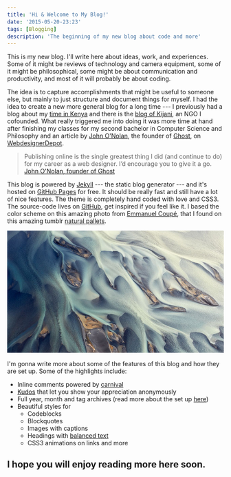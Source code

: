 ```yaml
---
title: 'Hi & Welcome to My Blog!'
date: '2015-05-20-23:23'
tags: [Blogging]
description: 'The beginning of my new blog about code and more'
---
```


This is my new blog. I'll write here about ideas, work, and experiences. Some of it might be reviews of technology and camera equipment, some of it might be philosophical, some might be about communication and productivity, and most of it will probably be about coding.

The idea is to capture accomplishments that might be useful to someone else, but mainly to just structure and document things for myself. I had the idea to create a new more general blog for a long time --- I previously had a blog about my [time in Kenya](http://www.tobiaslohse.com/kenya/blog/) and there is the [blog of Kijani](http://blog.kijani.co), an NGO I cofounded. What really triggered me into doing it was more time at hand after finishing my classes for my second bachelor in Computer Science and Philosophy and an article by [John O'Nolan](http://john.onolan.org/), the founder of [Ghost](https://ghost.org/), on [WebdesignerDepot](http://www.webdesignerdepot.com/2015/04/how-to-grow-a-successful-design-career-by-blogging/).

> Publishing online is the single greatest thing I did (and continue to do) for my career as a web designer. I’d encourage you to give it a go. [John O'Nolan, founder of Ghost](http://www.webdesignerdepot.com/2015/04/how-to-grow-a-successful-design-career-by-blogging/)

This blog is powered by [Jekyll](http://jekyll.com) --- the static blog generator --- and it's hosted on [GitHub Pages](https://pages.github.com/) for free. It should be really fast and still have a lot of nice features. The theme is completely hand coded with love and CSS3. The source-code lives on [GitHub](https://github.com/MrLoh/MrLoh.github.io), get inspired if you feel like it. I based the color scheme on this amazing photo from [Emmanuel Coupé](http://www.emmanuelcoupe.com/photo/is0779/), that I found on this amazing tumblr [natural pallets](http://palettes.co/post/75914098457/photo-by-emmanuel-coupe).

![The inspiration for the color scheme of this blog](/assets/img/2015-05-11-color-sheme.jpg)

I'm gonna write more about some of the features of this blog and how they are set up. Some of the highlights include:

- Inline comments powered by [carnival](https://carnivalapp.io/)
- [Kudos](http://amitu.com/2013/04/kudos-using-parse-for-jekyll/) that let you show your appreciation anonymously
- Full year, month and tag archives (read more about the set up [here](http://MrLoh.se/2015/06/automatic-archives-for-jekyll-on-github-pages/))
- Beautiful styles for
  - Codeblocks
  - Blockquotes
  - Images with captions
  - Headings with [balanced text](https://github.com/adobe-webplatform/balance-text)
  - CSS3 animations on links and more

## I hope you will enjoy reading more here soon.
